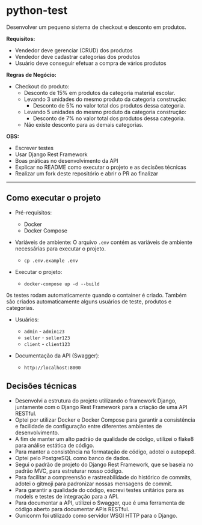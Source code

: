 # python-test

Desenvolver um pequeno sistema de checkout e desconto em produtos.

**Requisitos:**

- Vendedor deve gerenciar (CRUD) dos produtos
- Vendedor deve cadastrar categorias dos produtos
- Usuário deve conseguir efetuar a compra de vários produtos

**Regras de Negócio:**

- Checkout do produto:
	- Desconto de 15% em produtos da categoria material escolar.
	- Levando 3 unidades do mesmo produto da categoria construção:
		- Desconto de 5% no valor total dos produtos dessa categoria.
	- Levando 5 unidades do mesmo produto da categoria construção:
		- Desconto de 7% no valor total dos produtos dessa categoria.
	- Não existe desconto para as demais categorias.

**OBS:**

- Escrever testes
- Usar Django Rest Framework
- Boas práticas no desenvolvimento da API
- Explicar no README como executar o projeto e as decisões técnicas
- Realizar um fork deste repositório e abrir o PR ao finalizar


---

## Como executar o projeto
- Pré-requisitos:
	- Docker
	- Docker Compose


- Variáveis de ambiente:
O arquivo `.env` contém as variáveis de ambiente necessárias para executar o projeto.
	- `cp .env.example .env`

- Executar o projeto:
	- `docker-compose up -d --build`

0s testes rodam automaticamente quando o container é criado.
Também são criados automaticamente alguns usuários de teste, produtos e categorias.
- Usuários:
	- `admin` - `admin123`
	- `seller` - `seller123`
	- `client` - `client123`


- Documentação da API (Swagger):
	- `http://localhost:8000`




## Decisões técnicas
- Desenvolvi a estrutura do projeto utilizando o framework Django, juntamente com o Django Rest Framework para a criação de uma API RESTful.
- Optei por utilizar Docker e Docker Compose para garantir a consistência e facilidade de configuração entre diferentes ambientes de desenvolvimento.
- A fim de manter um alto padrão de qualidade de código, utilizei o flake8 para análise estática de código.
- Para manter a consistência na formatação de código, adotei o autopep8.
- Optei pelo PostgreSQL como banco de dados.
- Segui o padrão de projeto do Django Rest Framework, que se baseia no padrão MVC, para estruturar nosso código.
- Para facilitar a compreensão e rastreabilidade do histórico de commits, adotei o gitmoji para padronizar nossas mensagens de commit.
- Para garantir a qualidade do código, escrevi testes unitários para as models e testes de integração para a API.
- Para documentar a API, utilizei o Swagger, que é uma ferramenta de código aberto para documentar APIs RESTful.
- Guniconrn foi utilizado como servidor WSGI HTTP para o Django.

